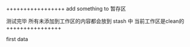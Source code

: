 
+++++++++++++++++
add something to 暂存区

测试完毕 所有未添加到工作区的内容都会放到 stash 中 当前工作区是clean的
++++++++++++++++


first data
